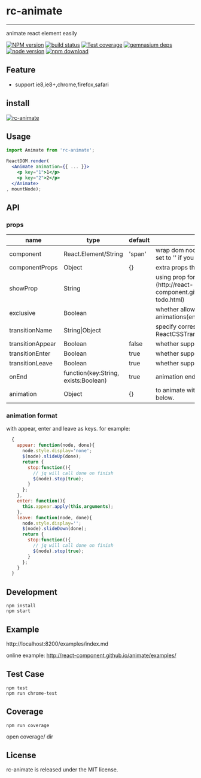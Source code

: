 # rc-animate
---

animate react element easily

[![NPM version][npm-image]][npm-url]
[![build status][travis-image]][travis-url]
[![Test coverage][coveralls-image]][coveralls-url]
[![gemnasium deps][gemnasium-image]][gemnasium-url]
[![node version][node-image]][node-url]
[![npm download][download-image]][download-url]

[npm-image]: http://img.shields.io/npm/v/rc-animate.svg?style=flat-square
[npm-url]: http://npmjs.org/package/rc-animate
[travis-image]: https://img.shields.io/travis/react-component/animate.svg?style=flat-square
[travis-url]: https://travis-ci.org/react-component/animate
[coveralls-image]: https://img.shields.io/coveralls/react-component/animate.svg?style=flat-square
[coveralls-url]: https://coveralls.io/r/react-component/animate?branch=master
[gemnasium-image]: http://img.shields.io/gemnasium/react-component/animate.svg?style=flat-square
[gemnasium-url]: https://gemnasium.com/react-component/animate
[node-image]: https://img.shields.io/badge/node.js-%3E=_0.10-green.svg?style=flat-square
[node-url]: http://nodejs.org/download/
[download-image]: https://img.shields.io/npm/dm/rc-animate.svg?style=flat-square
[download-url]: https://npmjs.org/package/rc-animate

## Feature

* support ie8,ie8+,chrome,firefox,safari

## install

[![rc-animate](https://nodei.co/npm/rc-animate.png)](https://npmjs.org/package/rc-animate)

## Usage

```jsx
import Animate from 'rc-animate';

ReactDOM.render(
  <Animate animation={{ ... }}>
    <p key="1">1</p>
    <p key="2">2</p>
  </Animate>
, mountNode);
```

## API

### props

<table class="table table-bordered table-striped">
    <thead>
    <tr>
        <th style="width: 100px;">name</th>
        <th style="width: 50px;">type</th>
        <th style="width: 50px;">default</th>
        <th>description</th>
    </tr>
    </thead>
    <tbody>
        <tr>
          <td>component</td>
          <td>React.Element/String</td>
          <td>'span'</td>
          <td>wrap dom node or component for children. set to '' if you do not wrap for only one child</td>
        </tr>
        <tr>
          <td>componentProps</td>
          <td>Object</td>
          <td>{}</td>
          <td>extra props that will be passed to component</td>
        </tr>
        <tr>
          <td>showProp</td>
          <td>String</td>
          <td></td>
          <td>using prop for show and hide. [demo](http://react-component.github.io/animate/examples/hide-todo.html) </td>
        </tr>
        <tr>
          <td>exclusive</td>
          <td>Boolean</td>
          <td></td>
          <td>whether allow only one set of animations(enter and leave) at the same time. </td>
        </tr>
        <tr>
          <td>transitionName</td>
          <td>String|Object</td>
          <td></td>
          <td>specify corresponding css, see ReactCSSTransitionGroup</td>
        </tr>
       <tr>
         <td>transitionAppear</td>
         <td>Boolean</td>
         <td>false</td>
         <td>whether support transition appear anim</td>
       </tr>
        <tr>
          <td>transitionEnter</td>
          <td>Boolean</td>
          <td>true</td>
          <td>whether support transition enter anim</td>
        </tr>
       <tr>
         <td>transitionLeave</td>
         <td>Boolean</td>
         <td>true</td>
         <td>whether support transition leave anim</td>
       </tr>
       <tr>
         <td>onEnd</td>
         <td>function(key:String, exists:Boolean)</td>
         <td>true</td>
         <td>animation end callback</td>
       </tr>
        <tr>
          <td>animation</td>
          <td>Object</td>
          <td>{}</td>
          <td>
            to animate with js. see animation format below.
          </td>
        </tr>
    </tbody>
</table>

### animation format

with appear, enter and leave as keys. for example:

```js
  {
    appear: function(node, done){
      node.style.display='none';
      $(node).slideUp(done);
      return {
        stop:function(){
          // jq will call done on finish
          $(node).stop(true);
        }
      };
    },
    enter: function(){
      this.appear.apply(this,arguments);
    },
    leave: function(node, done){
      node.style.display='';
      $(node).slideDown(done);
      return {
        stop:function(){
          // jq will call done on finish
          $(node).stop(true);
        }
      };              
    }
  }
```

## Development

```
npm install
npm start
```

## Example

http://localhost:8200/examples/index.md

online example: http://react-component.github.io/animate/examples/

## Test Case

```
npm test
npm run chrome-test
```

## Coverage

```
npm run coverage
```

open coverage/ dir

## License

rc-animate is released under the MIT license.
